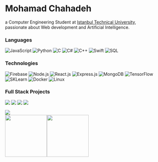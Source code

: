 # Mohamad Chahadeh


a Computer Engineering Student at <a href="https://itu.edu.tr/">Istanbul Technical University</a>, passionate about Web development and Artificial Intelligence.


### Languages

![JavaScript](https://img.shields.io/badge/-JavaScript-000?&logo=JavaScript)
![Python](https://img.shields.io/badge/-Python-000?&logo=Python)
![C](https://img.shields.io/badge/-C-000?&logo=C)
![C#](https://img.shields.io/badge/-C%23-000?&logo=C%23&logoColor=00599C)
![C++](https://img.shields.io/badge/-C++-000?&logo=c%2b%2b&logoColor=00599C)
![Swift](https://img.shields.io/badge/-Swift-000?&logo=Swift)
![SQL](https://img.shields.io/badge/-SQL-000?&logo=MySQL)


### Technologies

![Firebase](https://img.shields.io/badge/-Firebase-000?&logo=Firebase)
![Node.js](https://img.shields.io/badge/-Node.js-000?&logo=node.js)
![React.js](https://img.shields.io/badge/-React.js-000?&logo=React)
![Express.js](https://img.shields.io/badge/-Express.js-000?&logo=Express)
![MongoDB](https://img.shields.io/badge/-MongoDB-000?&logo=MongoDB)
![TensorFlow](https://img.shields.io/badge/-TensorFlow-000?&logo=tensorflow)
![SKLearn](https://img.shields.io/badge/-sklearn-000?&logo=scikitlearn)
![Docker](https://img.shields.io/badge/-Docker-000?&logo=Docker)
![Linux](https://img.shields.io/badge/-Linux-000?&logo=Linux)

### Full Stack Projects

[![](https://img.shields.io/badge/-🧬%20My%20Website-000)](https://MoChahadeh.com/)
[![](https://img.shields.io/badge/-Chat%20App-000?&logo=iMessage)](https://chat.mochahadeh.com/)
[![](https://img.shields.io/badge/-Online%20Chess-000?&logo=Knight)](https://chess.mochahadeh.com/)
[![](https://img.shields.io/badge/-Virtual%20Piano-000?&logo=iMessage)](https://piano.mochahadeh.com/)
<!--[![](https://img.shields.io/badge/-📝%20Summarizer-000)](https://github.com/adamalston/Summarizer)
[![](https://img.shields.io/badge/-🔬%20Overwatch-000)](https://github.com/adamalston/overwatch)
[![](https://img.shields.io/badge/-🛰%20KubeSat-000)](https://github.com/adamalston/kubesat)
[![](https://img.shields.io/badge/-🔊%20Voice%20Poker-000)](https://github.com/adamalston/Poker)
[![](https://img.shields.io/badge/-🗺%20PokémonGo%20Map-000)](https://github.com/adamalston/PokemonGo-Map)
-->


![](https://komarev.com/ghpvc/?username=MoChahadeh&color=06223d&abbreviated=true%style=flat)
<br>
<a href="https://mochahadeh.com/">
<img height="137px" src="https://github-readme-stats.vercel.app/api?username=MoChahadeh&hide_title=true&hide_border=true&show_icons=true&include_all_commits=true&count_private=false&line_height=21&text_color=4988c4&icon_color=4988c4&bg_color=06223d&theme=white" /><!-- wi*quL3fcV --><img height="137px" src="https://github-readme-stats.vercel.app/api/top-langs/?username=MoChahadeh&hide=html&hide_title=true&hide_border=true&layout=compact&langs_count=6&exclude_repo=comp426,Redventures-Movie-Quotes&text_color=4988c4&icon_color=4988c4&bg_color=06223d&theme=graywhite" /></a>

